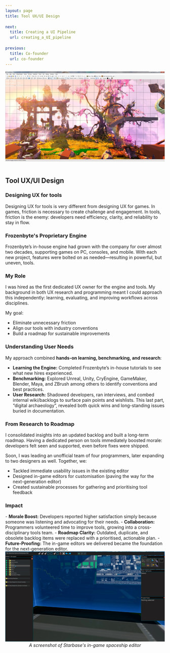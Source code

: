 ```yaml
---
layout: page
title: Tool UX/UI Design

next:
  title: Creating a UI Pipeline
  url: creating_a_UI_pipeline

previous:
  title: Co-founder
  url: co-founder
---
```


<center><img src="assets/img/portfolio/9P-editor.jpg" alt="A screenshot of Frozenbyte's in-house editor" width=600 class="img-fluid"></center><br>

<div class="col-lg-12 text-center">
	<h2 class="section-heading text-uppercase"> Tool UX/UI Design </h2>
</div>

<h3>Designing UX for tools</h3>
Designing UX for tools is very different from designing UX for games. In games, friction is necessary to create challenge and engagement. In tools, friction is the enemy: developers need efficiency, clarity, and reliability to stay in flow.

<h3>Frozenbyte's Proprietary Engine</h3>
Frozenbyte’s in-house engine had grown with the company for over almost two decades, supporting games on PC, consoles, and mobile. With each new project, features were bolted on as needed—resulting in powerful, but uneven, tools.

<h3>My Role</h3>
I was hired as the first dedicated UX owner for the engine and tools. My background in both UX research and programming meant I could approach this independently: learning, evaluating, and improving workflows across disciplines.

My goal:
- Eliminate unnecessary friction
- Align our tools with industry conventions
- Build a roadmap for sustainable improvements

<h3>Understanding User Needs</h3>
My approach combined <b>hands-on learning, benchmarking, and research</b>:

- <b>Learning the Engine:</b> Completed Frozenbyte’s in-house tutorials to see what new hires experienced.
- <b>Benchmarking:</b> Explored Unreal, Unity, CryEngine, GameMaker, Blender, Maya, and ZBrush among others to identify conventions and best practices.
- <b>User Research:</b> Shadowed developers, ran interviews, and combed internal wiki/backlogs to surface pain points and wishlists. This last part, “digital archaeology”, revealed both quick wins and long-standing issues buried in documentation.

<h3>From Research to Roadmap</h3>
I consolidated insights into an updated backlog and built a long-term roadmap. Having a dedicated person on tools immediately boosted morale: developers felt seen and supported, even before fixes were shipped.

Soon, I was leading an unofficial team of four programmers, later expanding to two designers as well. Together, we:
- Tackled immediate usability issues in the existing editor
- Designed in-game editors for customisation (paving the way for the next-generation editor)
- Created sustainable processes for gathering and prioritising tool feedback

<h3>Impact</h3>
- <b>Morale Boost:</b> Developers reported higher satisfaction simply because someone was listening and advocating for their needs.
- <b>Collaboration:</b> Programmers volunteered time to improve tools, growing into a cross-disciplinary tools team.
- <b>Roadmap Clarity:</b> Outdated, duplicate, and obsolete backlog items were replaced with a prioritised, actionable plan.
- <b>Future-Proofing:</b> The in-game editors we delivered became the foundation for the next-generation editor.

<center><img src="assets/img/portfolio/starbase-in-game-spaceship-editor.png" alt="A screenshot of Starbase's in-game spaceship editor" width=600 class="img-fluid"><br><i>A screenshot of Starbase's in-game spaceship editor</i></center><br>